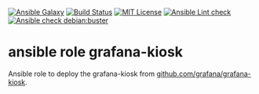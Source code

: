 [![Ansible Galaxy](https://raw.githubusercontent.com/roles-ansible/role-grafana-kiosk/master/.github/galaxy.svg?sanitize=true)](https://galaxy.ansible.com/do1jlr/grafana_kiosk)
[![Build Status](https://travis-ci.org/roles-ansible/role-grafana-kiosk.svg?branch=master)](https://travis-ci.org/roles-ansible/role-grafana-kiosk)
[![MIT License](https://raw.githubusercontent.com/roles-ansible/role-grafana-kiosk/master/.github/license.svg?sanitize=true)](https://github.com/roles-ansible/role-grafana-kiosk/blob/master/LICENSE)
[![Ansible Lint check](https://github.com/roles-ansible/role-grafana-kiosk/workflows/Ansible%20Lint%20check/badge.svg)](https://github.com/roles-ansible/role-grafana-kiosk/actions?query=workflow%3A%22Ansible+Lint+check%22)
[![Ansible check debian:buster](https://github.com/roles-ansible/role-grafana-kiosk/workflows/Ansible%20check%20debian:buster/badge.svg)](https://github.com/roles-ansible/role-grafana-kiosk/actions?query=workflow%3A%22Ansible+check+debian%3Abuster%22)

 ansible role grafana-kiosk
=============================
Ansible role to deploy the grafana-kiosk from [github.com/grafana/grafana-kiosk](https://github.com/grafana/grafana-kiosk.git).

